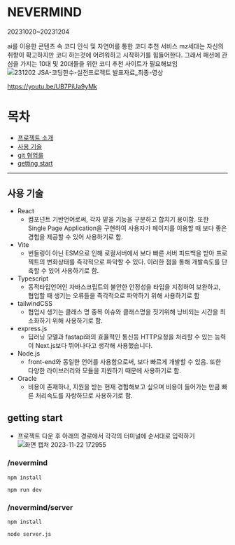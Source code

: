# NEVERMIND
20231020~20231204

ai를 이용한 콘텐츠 속 코디 인식 및 자연어를 통한 코디 추천 서비스
mz세대는 자신의 취향이 확고하지만 코디 하는것에 어려워하고 시작하기를 힘들어한다. 그래서 패션에 관심을 가지는 10대 및 20대들을 위한 코디 추천 사이트가 필요해보임
![231202 JSA-코딩한수-실전프로젝트 발표자료_최종-영상](https://github.com/CDHANSOO/nevermind/assets/136785138/bd30b9fc-f9c2-4daf-92e6-c5e61137ebf1)

https://youtu.be/UB7PiUa9yMk

# 목차 
- [프로젝트 소개](#NEVERMIND)
- [사용 기술](#사용-기술)
- [git 협업룰](docs/projectRules.md)
- [getting start](#getting-start)

---

## 사용 기술
- React
  - 컴포넌트 기반언어로써, 각자 맡을 기능을 구분하고 합치기 용이함. 또한 Single Page Application을 구현하여 사용자가 페이지를 이용할 때 보다 좋은 경험을 제공할 수 있어 사용하기로 함.
- Vite
  - 번들링이 아닌 ESM으로 인해 로컬서버에서 보다 빠른 서버 피드백을 받아 프로젝트의 변화상태를 즉각적으로 파악할 수 있다. 이러한 점을 통해 개발속도를 단축할 수 있어 사용하기로 함.
- Typescript
  - 동적타입언어인 자바스크립트의 불안한 안정성을 타입을 지정하여 보완하고, 협업할 때 생기는 오류들을 즉각적으로 파악하기 위해 사용하기로 함 
- tailwindCSS
  - 협업시 생기는 클래스 명 중복 이슈와 클래스명을 짓기위해 낭비되는 시간을 최소화하기 위해 사용하기로 함.
- express.js
  - 딥러닝 모델과 fastapi와의 효율적인 통신등 HTTP요청을 처리할 수 있는 능력이 Next.js보다 뛰어나다고 생각해 사용했습니다.
- Node.js
  - front-end와 동일한 언어를 사용함으로써, 보다 빠르게 개발할 수 있음. 또한 다양한 라이브러리와 모듈을 지원하기 때문에 사용하기로 함.
- Oracle
  - 비용이 존재하나, 지원을 받는 현재 경험해보고 싶으며 비용이 들어가는 만큼 빠른 처리속도를 자랑하므로 사용하기로 함.

  
## getting start
- 프로젝트 다운 후 아래의 경로에서 각각의 터미널에 순서대로 입력하기
![화면 캡처 2023-11-22 172955](https://github.com/CDHANSOO/nevermind/assets/136785138/b1f7743e-5bd9-4ec8-8aad-67eb60692f7b)
### /nevermind
```
npm install
```
```
npm run dev
```
### /nevermind/server
```
npm install
```
```
node server.js
```
